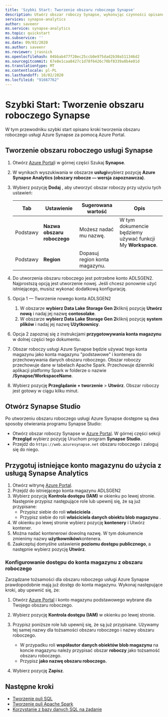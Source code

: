 ```yaml
---
title: 'Szybki Start: Tworzenie obszaru roboczego Synapse'
description: Utwórz obszar roboczy Synapse, wykonując czynności opisane w tym przewodniku.
services: synapse-analytics
author: saveenr
ms.service: synapse-analytics
ms.topic: quickstart
ms.subservice: ''
ms.date: 09/03/2020
ms.author: saveenr
ms.reviewer: jrasnick
ms.openlocfilehash: 04bbab477f20ec25ccb0e975dad2b30a511346d2
ms.sourcegitcommit: 67e8e1caa8427c1d78f6426c70bf8339a8b4e01d
ms.translationtype: MT
ms.contentlocale: pl-PL
ms.lasthandoff: 10/02/2020
ms.locfileid: "91667762"
---
```

# <a name="quickstart-create-a-synapse-workspace"></a>Szybki Start: Tworzenie obszaru roboczego Synapse
W tym przewodniku szybki start opisano kroki tworzenia obszaru roboczego usługi Azure Synapse za pomocą Azure Portal.

## <a name="create-a-synapse-workspace"></a>Tworzenie obszaru roboczego usługi Synapse

1. Otwórz [Azure Portal](https://portal.azure.com)i w górnej części Szukaj **Synapse**.
1. W wynikach wyszukiwania w obszarze **usługi**wybierz pozycję **Azure Synapse Analytics (obszary robocze — wersja zapoznawcza)**.
1. Wybierz pozycję **Dodaj** , aby utworzyć obszar roboczy przy użyciu tych ustawień:

    |Tab|Ustawienie | Sugerowana wartość | Opis |
    |---|---|---|---|
    |Podstawy|**Nazwa obszaru roboczego**|Możesz nadać mu nazwę.| W tym dokumencie będziemy używać funkcji My **Workspace**.|
    |Podstawy|**Region**|Dopasuj region konta magazynu.|

1. Do utworzenia obszaru roboczego jest potrzebne konto ADLSGEN2. Najprostszą opcją jest utworzenie nowej. Jeśli chcesz ponownie użyć istniejącego, musisz wykonać dodatkową konfigurację. 
1. Opcja 1 — Tworzenie nowego konta ADLSGEN2 
    1. W obszarze **wybierz Data Lake Storage Gen 2**kliknij pozycję **Utwórz nową** i nadaj jej nazwę **contosolake**.
    1. W obszarze **wybierz Data Lake Storage Gen 2**kliknij pozycję **system plików** i nadaj jej nazwę **Użytkownicy**.
1. Opcja 2 zapoznaj się z instrukcjami **przygotowywania konta magazynu** w dolnej części tego dokumentu.
1. Obszar roboczy usługi Azure Synapse będzie używać tego konta magazynu jako konta magazynu "podstawowe" i kontenera do przechowywania danych obszaru roboczego. Obszar roboczy przechowuje dane w tabelach Apache Spark. Przechowuje dzienniki aplikacji platformy Spark w folderze o nazwie **/Synapse/WorkspaceName**.
1. Wybierz pozycję **Przeglądanie + tworzenie** > **Utwórz**. Obszar roboczy jest gotowy w ciągu kilku minut.

## <a name="open-synapse-studio"></a>Otwórz Synapse Studio

Po utworzeniu obszaru roboczego usługi Azure Synapse dostępne są dwa sposoby otwierania programu Synapse Studio:

* Otwórz obszar roboczy Synapse w [Azure Portal](https://portal.azure.com). W górnej części sekcji **Przegląd** wybierz pozycję Uruchom program **Synapse Studio**.
* Przejdź do `https://web.azuresynapse.net` obszaru roboczego i zaloguj się do niego.

## <a name="prepare-an-existing-storage-account-for-use-with-synapse-analytics"></a>Przygotuj istniejące konto magazynu do użycia z usługą Synapse Analytics

1. Otwórz witrynę [Azure Portal](https://portal.azure.com).
1. Przejdź do istniejącego konta magazynu ADLSGEN2
1. Wybierz pozycję **Kontrola dostępu (IAM)** w okienku po lewej stronie. Następnie przypisz następujące role lub upewnij się, że są już przypisane:
    * Przypisz siebie do roli **właściciela** .
    * Przypisz siebie do roli **właściciela danych obiektu blob magazynu** .
1. W okienku po lewej stronie wybierz pozycję **kontenery** i Utwórz kontener.
1. Można nadać kontenerowi dowolną nazwę. W tym dokumencie zmienimy nazwy **użytkowników**kontenera.
1. Zaakceptuj domyślne ustawienie **poziomu dostępu publicznego**, a następnie wybierz pozycję **Utwórz**.

### <a name="configure-access-to-the-storage-account-from-your-workspace"></a>Konfigurowanie dostępu do konta magazynu z obszaru roboczego

Zarządzane tożsamości dla obszaru roboczego usługi Azure Synapse prawdopodobnie mają już dostęp do konta magazynu. Wykonaj następujące kroki, aby upewnić się, że:

1. Otwórz [Azure Portal](https://portal.azure.com) i konto magazynu podstawowego wybrane dla Twojego obszaru roboczego.
1. Wybierz pozycję **Kontrola dostępu (IAM)** w okienku po lewej stronie.
1. Przypisz poniższe role lub upewnij się, że są już przypisane. Używamy tej samej nazwy dla tożsamości obszaru roboczego i nazwy obszaru roboczego.
    * W przypadku roli **współautor danych obiektów blob magazynu** na koncie magazynu należy przypisać obszar **roboczy** jako tożsamość obszaru roboczego.
    * Przypisz **jako nazwę obszaru roboczego.**

1. Wybierz pozycję **Zapisz**.

## <a name="next-steps"></a>Następne kroki

* [Tworzenie puli SQL](quickstart-create-sql-pool-studio.md) 
* [Tworzenie puli Apache Spark](quickstart-create-apache-spark-pool-portal.md)
* [Korzystanie z bazy danych SQL na żądanie](quickstart-sql-on-demand.md)
